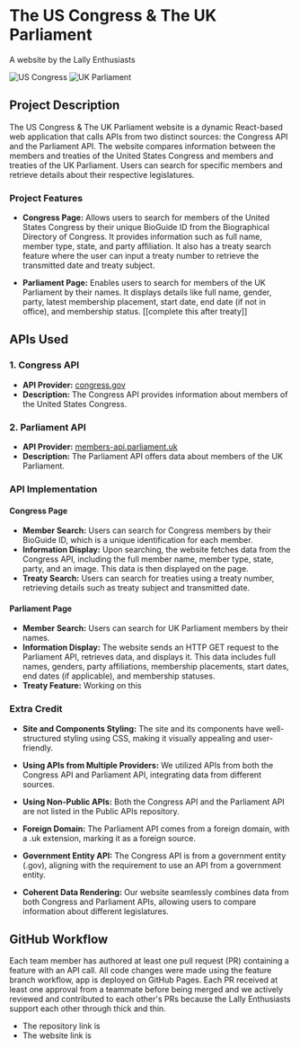 # The US Congress & The UK Parliament

A website by the Lally Enthusiasts

![US Congress](USCongress.png) ![UK Parliament](UKParliament.png)

## Project Description

The US Congress & The UK Parliament website is a dynamic React-based web application that calls APIs from two distinct sources: the Congress API and the Parliament API. The website compares information between the members and treaties of the United States Congress and members and treaties of the UK Parliament. Users can search for specific members and retrieve details about their respective legislatures.

### Project Features

- **Congress Page:** Allows users to search for members of the United States Congress by their unique BioGuide ID from the Biographical Directory of Congress. It provides information such as full name, member type, state, and party affiliation. It also has a treaty search feature where the user can input a treaty number to retrieve the transmitted date and treaty subject. 

- **Parliament Page:** Enables users to search for members of the UK Parliament by their names. It displays details like full name, gender, party, latest membership placement, start date, end date (if not in office), and membership status. [[complete this after treaty]]

## APIs Used

### 1. Congress API

- **API Provider:** [congress.gov](https://www.loc.gov/apis/additional-apis/congress-dot-gov-api/)
- **Description:** The Congress API provides information about members of the United States Congress.

### 2. Parliament API

- **API Provider:** [members-api.parliament.uk](https://members-api.parliament.uk/index.html)
- **Description:** The Parliament API offers data about members of the UK Parliament.

### API Implementation

#### Congress Page

- **Member Search:** Users can search for Congress members by their BioGuide ID, which is a unique identification for each member.
- **Information Display:** Upon searching, the website fetches data from the Congress API, including the full member name, member type, state, party, and an image. This data is then displayed on the page.
- **Treaty Search:** Users can search for treaties using a treaty number, retrieving details such as treaty subject and transmitted date.

#### Parliament Page

- **Member Search:** Users can search for UK Parliament members by their names.
- **Information Display:** The website sends an HTTP GET request to the Parliament API, retrieves data, and displays it. This data includes full names, genders, party affiliations, membership placements, start dates, end dates (if applicable), and membership statuses.
- **Treaty Feature:** Working on this

### Extra Credit

- **Site and Components Styling:** The site and its components have well-structured styling using CSS, making it visually appealing and user-friendly.

- **Using APIs from Multiple Providers:** We utilized APIs from both the Congress API and Parliament API, integrating data from different sources.

- **Using Non-Public APIs:** Both the Congress API and the Parliament API are not listed in the Public APIs repository.

- **Foreign Domain:** The Parliament API comes from a foreign domain, with a .uk extension, marking it as a foreign source.

- **Government Entity API:** The Congress API is from a government entity (.gov), aligning with the requirement to use an API from a government entity.

- **Coherent Data Rendering:** Our website seamlessly combines data from both Congress and Parliament APIs, allowing users to compare information about different legislatures.

## GitHub Workflow

Each team member has authored at least one pull request (PR) containing a feature with an API call. All code changes were made using the feature branch workflow, app is deployed on GitHub Pages. Each PR received at least one approval from a teammate before being merged and we actively reviewed and contributed to each other's PRs because the Lally Enthusiasts support each other through thick and thin.
- The repository link is 
- The website link is 
